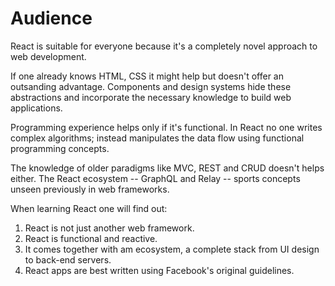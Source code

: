 # Audience

React is suitable for everyone because it's a completely novel approach to web development.

If one already knows HTML, CSS it might help but doesn't offer an outsanding advantage. Components and design systems hide these abstractions and incorporate the necessary knowledge to build web applications. 

Programming experience helps only if it's functional. In React no one writes complex algorithms; instead manipulates the data flow using functional programming concepts.

The knowledge of older paradigms like MVC, REST and CRUD doesn't helps either. The React ecosystem -- GraphQL and Relay -- sports concepts unseen previously in web frameworks.

When learning React one will find out: 

1. React is not just another web framework.
2. React is functional and reactive.
3. It comes together with am ecosystem, a complete stack from UI design to back-end servers.
4. React apps are best written using Facebook's original guidelines.
